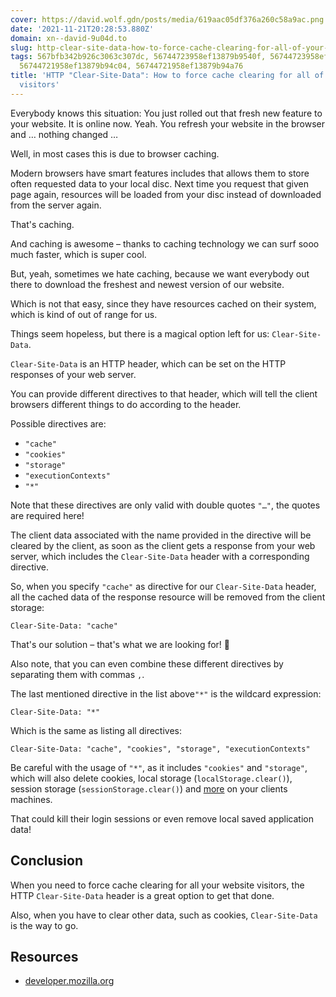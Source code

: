 ```yaml
---
cover: https://david.wolf.gdn/posts/media/619aac05df376a260c58a9ac.png
date: '2021-11-21T20:28:53.880Z'
domain: xn--david-9u04d.to
slug: http-clear-site-data-how-to-force-cache-clearing-for-all-of-your-website-visitors
tags: 567bfb342b926c3063c307dc, 56744723958ef13879b9540f, 56744723958ef13879b952af,
  56744721958ef13879b94c04, 56744721958ef13879b94a76
title: 'HTTP "Clear-Site-Data": How to force cache clearing for all of your website
  visitors'
---
```


Everybody knows this situation: You just rolled out that fresh new feature to your website. It is online now. Yeah. You refresh your website in the browser and … nothing changed …


Well, in most cases this is due to browser caching. 


Modern browsers have smart features includes that allows them to store often requested data to your local disc. Next time you request that given page again, resources will be loaded from your disc instead of downloaded from the server again.


That's caching.


And caching is awesome – thanks to caching technology we can surf sooo much faster, which is super cool.


But, yeah, sometimes we hate caching, because we want everybody out there to download the freshest and newest version of our website.


Which is not that easy, since they have resources cached on their system, which is kind of out of range for us.


Things seem hopeless, but there is a magical option left for us: `Clear-Site-Data`.


`Clear-Site-Data` is an HTTP header, which can be set on the HTTP responses of your web server. 


You can provide different directives to that header, which will tell the client browsers different things to do according to the header.


Possible directives are:


* `"cache"`
* `"cookies"`
* `"storage"`
* `"executionContexts"`
* `"*"`


Note that these directives are only valid with double quotes `"…"`, the quotes are required here!


The client data associated with the name provided in the directive will be cleared by the client, as soon as the client gets a response from your web server, which includes the `Clear-Site-Data` header with a corresponding directive.


So, when you specify `"cache"` as directive for our `Clear-Site-Data` header, all the cached data of the response resource will be removed from the client storage:



```
Clear-Site-Data: "cache"

```
That's our solution – that's what we are looking for! 🚀


Also note, that you can even combine these different directives by separating them with commas `,`.


The last mentioned directive in the list above`"*"` is the wildcard expression:



```
Clear-Site-Data: "*"

```
Which is the same as listing all directives:



```
Clear-Site-Data: "cache", "cookies", "storage", "executionContexts"

```
Be careful with the usage of `"*"`, as it includes `"cookies"` and `"storage"`, which will also delete cookies, local storage (`localStorage.clear()`), session storage (`sessionStorage.clear()`) and [more](https://developer.mozilla.org/en-US/docs/Web/HTTP/Headers/Clear-Site-Data) on your clients machines.


That could kill their login sessions or even remove local saved application data!


Conclusion
----------


When you need to force cache clearing for all your website visitors, the HTTP `Clear-Site-Data` header is a great option to get that done.


Also, when you have to clear other data, such as cookies, `Clear-Site-Data` is the way to go.


Resources
---------


* [developer.mozilla.org](https://developer.mozilla.org/en-US/docs/Web/HTTP/Headers/Clear-Site-Data)


